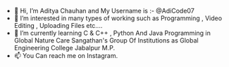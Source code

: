 - 👋 Hi, I’m Aditya Chauhan and My Username is :- @AdiCode07
- 👀 I’m interested in many types of working such as Programming , Video Editing , Uploading Files etc....
- 🌱 I’m currently learning C & C++ , Python And Java Programming in Global Nature Care Sangathan's Group Of Institutions as Global Engineering College Jabalpur M.P.
- 📫 You Can reach me on Instagram.

<!--
**AdiCode07/AdiCode07** is a ✨ _special_ ✨ repository because its `README.md` (this file) appears on your GitHub profile.

Here are some ideas to get you started:

- 🔭 I’m currently working on ...
- 🌱 I’m currently learning ...
- 👯 I’m looking to collaborate on ...
- 🤔 I’m looking for help with ...
- 💬 Ask me about ...
- 📫 How to reach me: ...
- 😄 Pronouns: ...
- ⚡ Fun fact: ...
-->
